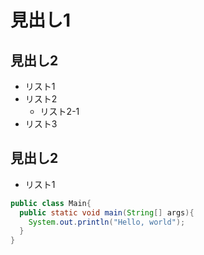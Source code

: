 # 見出し1

## 見出し2
- リスト1
- リスト2
  - リスト2-1
- リスト3

## 見出し2
- リスト1

```java
public class Main{
  public static void main(String[] args){
    System.out.println("Hello, world");
  }
}
```
